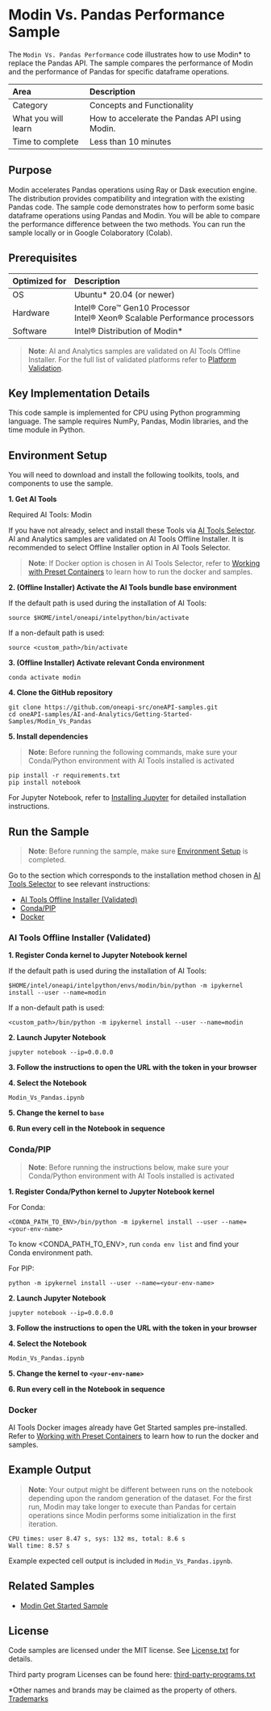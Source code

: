 # Modin Vs. Pandas Performance Sample

The `Modin Vs. Pandas Performance` code illustrates how to use Modin* to replace the Pandas API. The sample compares the performance of Modin and the performance of Pandas for specific dataframe operations.

| Area                       | Description
|:---                        |:---
| Category                   | Concepts and Functionality
| What you will learn        | How to accelerate the Pandas API using Modin.
| Time to complete           | Less than 10 minutes

## Purpose

Modin accelerates Pandas operations using Ray or Dask execution engine. The distribution provides compatibility and integration with the existing Pandas code. The sample code demonstrates how to perform some basic dataframe operations using Pandas and Modin. You will be able to compare the performance difference between the two methods.
You can run the sample locally or in Google Colaboratory (Colab).

## Prerequisites

| Optimized for             | Description
|:---                       |:---
| OS                        | Ubuntu* 20.04 (or newer)
| Hardware                  | Intel® Core™ Gen10 Processor <br> Intel® Xeon® Scalable Performance processors
| Software                  | Intel® Distribution of Modin*

> **Note**: AI and Analytics samples are validated on AI Tools Offline Installer. For the full list of validated platforms refer to [Platform Validation](https://github.com/oneapi-src/oneAPI-samples/tree/master?tab=readme-ov-file#platform-validation).
<!-- for migrated samples - modify the note above to provide information on samples validation and preferred installation option -->

## Key Implementation Details

This code sample is implemented for CPU using Python programming language. The sample requires NumPy, Pandas, Modin libraries, and the time module in Python.

## Environment Setup

You will need to download and install the following toolkits, tools, and components to use the sample.
<!-- Use numbered steps instead of subheadings -->

**1. Get AI Tools**

Required AI Tools: Modin

If you have not already, select and install these Tools via [AI Tools Selector](https://www.intel.com/content/www/us/en/developer/tools/oneapi/ai-tools-selector.html). AI and Analytics samples are validated on AI Tools Offline Installer. It is recommended to select Offline Installer option in AI Tools Selector.

>**Note**: If Docker option is chosen in AI Tools Selector, refer to [Working with Preset Containers](https://github.com/intel/ai-containers/tree/main/preset) to learn how to run the docker and samples.

**2. (Offline Installer) Activate the AI Tools bundle base environment**
<!-- this step is from AI Tools GSG, please don't modify unless GSG is updated -->
If the default path is used during the installation of AI Tools:
```
source $HOME/intel/oneapi/intelpython/bin/activate
```
If a non-default path is used:
```
source <custom_path>/bin/activate
```

 
**3. (Offline Installer) Activate relevant Conda environment**
<!-- specify relevant conda environment name in Offline Installer for this sample -->
```
conda activate modin
```

**4. Clone the GitHub repository**
<!-- for oneapi-samples: git clone https://github.com/oneapi-src/oneAPI-samples.git
cd oneAPI-samples/AI-and-Analytics/<samples-folder>/<individual-sample-folder> -->
<!-- for migrated samples - provide git clone command for individual repo and cd to sample dir --> 
``` 
git clone https://github.com/oneapi-src/oneAPI-samples.git
cd oneAPI-samples/AI-and-Analytics/Getting-Started-Samples/Modin_Vs_Pandas
```

**5. Install dependencies**
<!-- It is required to have requirement.txt file in sample dir. It should list additional libraries, such as matplotlib, ipykernel etc. -->
>**Note**: Before running the following commands, make sure your Conda/Python environment with AI Tools installed is activated

```
pip install -r requirements.txt
pip install notebook
``` 
For Jupyter Notebook, refer to [Installing Jupyter](https://jupyter.org/install) for detailed installation instructions.

## Run the Sample
>**Note**: Before running the sample, make sure [Environment Setup](https://github.com/oneapi-src/oneAPI-samples/tree/master/AI-and-Analytics/Getting-Started-Samples/INC-Quantization-Sample-for-PyTorch#environment-setup) is completed.

Go to the section which corresponds to the installation method chosen in [AI Tools Selector](https://www.intel.com/content/www/us/en/developer/tools/oneapi/ai-tools-selector.html) to see relevant instructions:
* [AI Tools Offline Installer (Validated)](#ai-tools-offline-installer-validated)
* [Conda/PIP](#condapip) 
* [Docker](#docker)
<!-- for migrated samples - it's acceptable to change the order of the sections based on the validated/preferred installation options. However, all 3 sections (Offline, Conda/PIP, Docker) should be present in the doc -->  
### AI Tools Offline Installer (Validated)  

**1. Register Conda kernel to Jupyter Notebook kernel**

If the default path is used during the installation of AI Tools:
```
$HOME/intel/oneapi/intelpython/envs/modin/bin/python -m ipykernel install --user --name=modin
```
If a non-default path is used:
```
<custom_path>/bin/python -m ipykernel install --user --name=modin
```

**2. Launch Jupyter Notebook** 
<!-- add other flags to jupyter notebook command if needed, such as port 8888 or allow-root -->
```
jupyter notebook --ip=0.0.0.0
```
**3. Follow the instructions to open the URL with the token in your browser**

**4. Select the Notebook**
<!-- add sample file name -->
```
Modin_Vs_Pandas.ipynb
```
**5. Change the kernel to `base`**
  <!-- specify relevant kernel name(s), for example `pytorch` -->
**6. Run every cell in the Notebook in sequence**


### Conda/PIP
> **Note**: Before running the instructions below, make sure your Conda/Python environment with AI Tools installed is activated

**1. Register Conda/Python kernel to Jupyter Notebook kernel** 
<!-- keep placeholders in this step, user could use any name for Conda/PIP env -->
For Conda:
```
<CONDA_PATH_TO_ENV>/bin/python -m ipykernel install --user --name=<your-env-name>
```
To know <CONDA_PATH_TO_ENV>, run `conda env list` and find your Conda environment path.

For PIP:
```
python -m ipykernel install --user --name=<your-env-name>
```
**2. Launch Jupyter Notebook**
<!-- add other flags to jupyter notebook command if needed, such as port 8888 or allow-root --> 
```
jupyter notebook --ip=0.0.0.0
```
**3. Follow the instructions to open the URL with the token in your browser**

**4. Select the Notebook**
```
Modin_Vs_Pandas.ipynb
```
**5. Change the kernel to `<your-env-name>`**
<!-- leave <your-env-name> as a placeholder as user could choose any name for the env -->

**6. Run every cell in the Notebook in sequence**

### Docker
AI Tools Docker images already have Get Started samples pre-installed. Refer to [Working with Preset Containers](https://github.com/intel/ai-containers/tree/main/preset) to learn how to run the docker and samples.

<!-- Remove Intel® DevCloud section or other outdated sections -->

## Example Output

>**Note**: Your output might be different between runs on the notebook depending upon the random generation of the dataset. For the first run, Modin may take longer to execute than Pandas for certain operations since Modin performs some initialization in the first iteration.

```
CPU times: user 8.47 s, sys: 132 ms, total: 8.6 s
Wall time: 8.57 s
```

Example expected cell output is included in `Modin_Vs_Pandas.ipynb`.

## Related Samples

* [Modin Get Started Sample](https://github.com/oneapi-src/oneAPI-samples/tree/master/AI-and-Analytics/Getting-Started-Samples/Modin_GettingStarted)

## License

Code samples are licensed under the MIT license. See
[License.txt](https://github.com/oneapi-src/oneAPI-samples/blob/master/License.txt)
for details.

Third party program Licenses can be found here:
[third-party-programs.txt](https://github.com/oneapi-src/oneAPI-samples/blob/master/third-party-programs.txt)

*Other names and brands may be claimed as the property of others. [Trademarks](https://www.intel.com/content/www/us/en/legal/trademarks.html)

